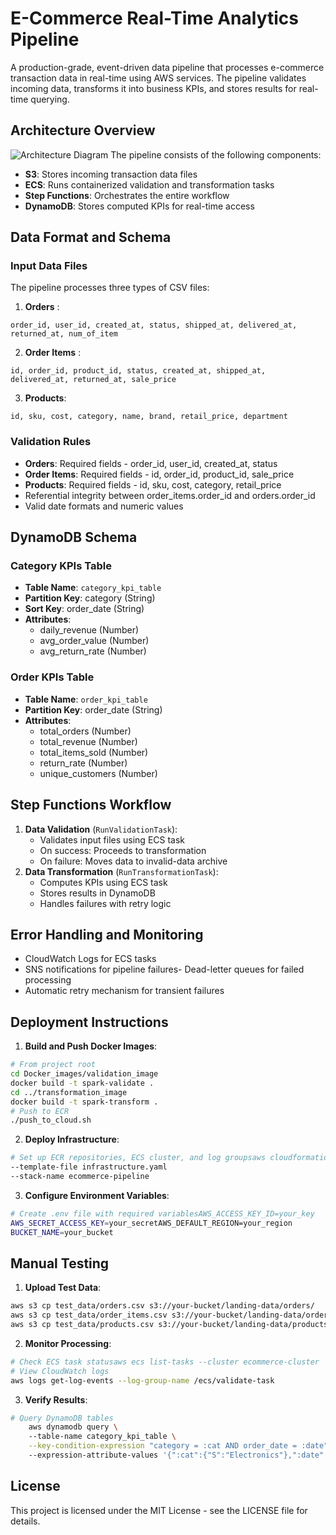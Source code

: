 # E-Commerce Real-Time Analytics Pipeline
A production-grade, event-driven data pipeline that processes e-commerce transaction data in real-time using AWS services. The pipeline validates incoming data, transforms it into business KPIs, and stores results for real-time querying.

## Architecture Overview
![Architecture Diagram](architecture_ecs.jpg)
The pipeline consists of the following components:
- **S3**: Stores incoming transaction data files
- **ECS**: Runs containerized validation and transformation tasks
- **Step Functions**: Orchestrates the entire workflow
- **DynamoDB**: Stores computed KPIs for real-time access

## Data Format and Schema
### Input Data Files
The pipeline processes three types of CSV files:
1. **Orders** :
```csv
order_id, user_id, created_at, status, shipped_at, delivered_at, returned_at, num_of_item
```
2. **Order Items** :
```csv
id, order_id, product_id, status, created_at, shipped_at, delivered_at, returned_at, sale_price
```
3. **Products**:
```csv
id, sku, cost, category, name, brand, retail_price, department
```

### Validation Rules
- **Orders**: Required fields - order_id, user_id, created_at, status
- **Order Items**: Required fields - id, order_id, product_id, sale_price
- **Products**: Required fields - id, sku, cost, category, retail_price
- Referential integrity between order_items.order_id and orders.order_id
- Valid date formats and numeric values

## DynamoDB Schema
### Category KPIs Table
- **Table Name**: `category_kpi_table`
- **Partition Key**: category (String)
- **Sort Key**: order_date (String)
- **Attributes**:
  - daily_revenue (Number)  
  - avg_order_value (Number)
  - avg_return_rate (Number)

### Order KPIs Table
- **Table Name**: `order_kpi_table`
- **Partition Key**: order_date (String)
- **Attributes**:  
  - total_orders (Number)
  - total_revenue (Number)  
  - total_items_sold (Number)
  - return_rate (Number) 
  - unique_customers (Number)

## Step Functions Workflow
1. **Data Validation** (`RunValidationTask`):
   - Validates input files using ECS task  
   - On success: Proceeds to transformation
   - On failure: Moves data to invalid-data archive
2. **Data Transformation** (`RunTransformationTask`):  
   - Computes KPIs using ECS task
   - Stores results in DynamoDB   
   - Handles failures with retry logic

## Error Handling and Monitoring
- CloudWatch Logs for ECS tasks
- SNS notifications for pipeline failures- Dead-letter queues for failed processing
- Automatic retry mechanism for transient failures

## Deployment Instructions
1. **Build and Push Docker Images**:
```bash
# From project root
cd Docker_images/validation_image
docker build -t spark-validate .
cd ../transformation_image
docker build -t spark-transform .
# Push to ECR
./push_to_cloud.sh
```
2. **Deploy Infrastructure**:
```bash
# Set up ECR repositories, ECS cluster, and log groupsaws cloudformation deploy 
--template-file infrastructure.yaml 
--stack-name ecommerce-pipeline
```
3. **Configure Environment Variables**:
```bash
# Create .env file with required variablesAWS_ACCESS_KEY_ID=your_key
AWS_SECRET_ACCESS_KEY=your_secretAWS_DEFAULT_REGION=your_region
BUCKET_NAME=your_bucket
```
## Manual Testing
1. **Upload Test Data**:
```bash
aws s3 cp test_data/orders.csv s3://your-bucket/landing-data/orders/
aws s3 cp test_data/order_items.csv s3://your-bucket/landing-data/order_items/
aws s3 cp test_data/products.csv s3://your-bucket/landing-data/products.csv
```
2. **Monitor Processing**:
```bash
# Check ECS task statusaws ecs list-tasks --cluster ecommerce-cluster
# View CloudWatch logs
aws logs get-log-events --log-group-name /ecs/validate-task
```
3. **Verify Results**:
```bash
# Query DynamoDB tables
    aws dynamodb query \    
    --table-name category_kpi_table \
    --key-condition-expression "category = :cat AND order_date = :date" \  
    --expression-attribute-values '{":cat":{"S":"Electronics"},":date":{"S":"2023-01-01"}}'
```

## License
This project is licensed under the MIT License - see the LICENSE file for details.











































































